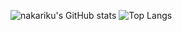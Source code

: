 ![nakariku's GitHub stats](https://github-readme-stats.vercel.app/api?username=nakatsukarikuto)
![Top Langs](https://github-readme-stats.vercel.app/api/top-langs/?username=nakatsukarikuto)
<!--
**nakatsukarikuto/nakatsukarikuto** is a ✨ _special_ ✨ repository because its `README.md` (this file) appears on your GitHub profile.

Here are some ideas to get you started:

- 🔭 I’m currently working on ...
- 🌱 I’m currently learning ...
- 👯 I’m looking to collaborate on ...
- 🤔 I’m looking for help with ...
- 💬 Ask me about ...
- 📫 How to reach me: ...
- 😄 Pronouns: ...
- ⚡ Fun fact: ...
-->
